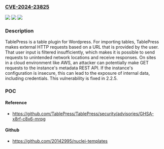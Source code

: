 ### [CVE-2024-23825](https://cve.mitre.org/cgi-bin/cvename.cgi?name=CVE-2024-23825)
![](https://img.shields.io/static/v1?label=Product&message=TablePress&color=blue)
![](https://img.shields.io/static/v1?label=Version&message=%3D%20%3C%202.2.5%20&color=brighgreen)
![](https://img.shields.io/static/v1?label=Vulnerability&message=CWE-918%3A%20Server-Side%20Request%20Forgery%20(SSRF)&color=brighgreen)

### Description

TablePress is a table plugin for Wordpress. For importing tables, TablePress makes external HTTP requests based on a URL that is provided by the user. That user input is filtered insufficiently, which makes it is possible to send requests to unintended network locations and receive responses. On sites in a cloud environment like AWS, an attacker can potentially make GET requests to the instance's metadata REST API. If the instance's configuration is insecure, this can lead to the exposure of internal data, including credentials. This vulnerability is fixed in 2.2.5.

### POC

#### Reference
- https://github.com/TablePress/TablePress/security/advisories/GHSA-x8rf-c8x6-mrpg

#### Github
- https://github.com/20142995/nuclei-templates

